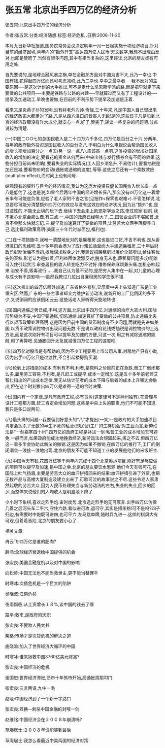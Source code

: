 # 张五常  北京出手四万亿的经济分析    
    
张五常:北京出手四万亿的经济分析    
作者:张五常.分类:经济随想.标签:经济危机 .日期:2008-11-20    
本月九日新华社报道,国务院常务会议决定明年一月一日起实施十项经济项目,针对目前的经济困境,两年内的“额外开支"高达四万亿人民币!天文数字,我想不出理由反对,也即是赞同了.当然有很多问题,其中有相当复杂的,这里谈谈,北京的朋友或有可用之处.    
首先要说的,是地球金融风暴之祸,单在金融那方面对中国为害不大,此乃一幸也.中国有钱,花得起四万亿而还可考虑减税,此乃二幸也.幸中之最幸者──我不反对的主要原因──是这次计划的大手推出,可不是走什么凯恩斯学派的路,而是把早就定下来要做的公共项目──主要是铁路与公路的兴建──早就算过而又有了工程设计的──提早及加速动工.早晚也要做,在目前的不利形势下提早及加速是正着.    
看来又是炎黄子孙的发明,没有拜老外为师.奇怪,三十年来,凡是中国人自己想出来的经济政策大都走对了路,凡是从西方进口的皆害人无数!是的,这些日子凡是见到北京的经济政策没有洋水成分,就安心一点.好了,赞完了,转谈一些复杂的问题吧.分点说较为清楚.    
(一)中国二○○七的总国民收入是二十四万六千多亿,四万亿是百分之十六.分两年,每年的政府额外投资是国民收入的百分之八.不明白为什么电视说会帮助国民收入的增长率增加百分之一点五(另一说一点八).应该高一点吧.这类投资的增加对国民收入的增加的决定,要看花的资金从何而来(中央出钱与发行债券会有不同的效果,这些分担目前尚未明确),要看失业的实际情况(工人回乡潮急升,不易估计),要看抽税是加还是减,要看物价的变动(通胀或通缩的速度),等等.这些之后还有一个乘数效应(multiplier effect),而时间上也有问号.    
纵观现有的资料与目今的经济情况,我认为这庞大投资只促长国民收入增长率一点八是低估了.这也是说,如果今后两年中国的经济增长保八,那么没有四万亿这一着增长率有可能是负值,应验了老人家的不吉之言(见拙作<保零也艰难>).不管怎样说,北京要尽可能分清楚额外四万亿的效应与没有这效应的经济状况,因为此“额外"也,是过渡性的,不能无止境的玩下去.继续下去会走上凯恩斯学派之路,惨过败家!目前,我不担心北京会那么蠢.有三点.一,中国的政府已经够大了.二,国营企业的不堪回首,北京不会那么快就忘记.三,提早及加速算好了要做的项目,让劳苦大众落手落脚养自己,远比福利政策高明(美国三十年代时派面包,福利也).    
(二)在十项措施中,我唯一清楚地反对的是廉租房.这也是进口货,不吉不利也.是从香港进口的思维吧.五十多年前香港为了应付难民涌至而大手建造廉租房,三十年后财政司彭励治悔不当初,找我谋求脱身之计.我建议把廉租房以廉价全部卖出,给住客优先购买权.彭老认为是妙着,但利益团体激烈反对,脱身无从也.廉租房问题多:分配谁可入住引起贪污.审查居民的收入转变吃力不讨好.维修保养麻烦兼头痛.加租必吵起来.治安不善,贩毒流行......我自己认为最不妥的,是把穷人集中在一起,对儿童的心理与成长有不良影响──虽然我教过几位出自廉租房的学生很不错.    
(三)这次推出的四万亿额外加速,广东省格外夸张,显示着中央上头知道广东是工业重灾区.然而,广东的一些主事者却全力维护新劳动法,说新开的工厂比倒闭的多不少,又说倒闭的应该倒闭云云.这些话老人家听得天旋地转也.    
(四)国内通缩之势已成,不利.这方面,北京出手四万亿,对通缩的治疗大吉大利.国际形势极为不妥,中国宁要通胀,切忌通缩.加速算好了要做的公共项目,防止通缩比央行以货币政策处理高明.这是因为目前中国的货币制度有不少问题,而就是先进如美国,以货币政策调控物价出现问题无数.不是说以政府花钱或抽税是调控物价的上选方法,而是这次刚好有项目可以提早及加速的方便,只这一次,用之有减除通缩的能耐,用了再算吧.见通胀回升太急就减慢四万亿工程的速度吧.    
(五)四万亿对股市是有帮助的,因为不少工程要用上市公司从事.对房地产只有小助,因为出手四万亿只是过渡性,不会引起楼房购买潮.    
(六)论到上述措施的成本,有利有不利.利者,是原料之价目前正在急跌,而工厂倒闭那么多,雇用劳工容易.不利者,是凡赶工或提早,成本一定增加.这是五十多年前老师艾智仁指出的产出成本定律.我无从估计前者的成本下降与后者的成本上升哪边会胜出,但在这个时刻推出四万亿是难得一遇的合时决策.    
(七)国内有一个定律,是凡有政府工程,必有贪污(这定律可不是神州独有).在管理与设计工程那方面,赶工肯定会增加问题.这些是中央上头的职责,他们不可能不知道,我只是多口说两句.    
(八)最头痛的问题--我要留到好意头的“八"才提出(一笑)--是政府的大手加速项目肯定会扼杀了无数的半生不死的私营(即民营)工厂的生存机会!对工业而言,新劳动法是“一剑霜寒四十州",四万亿的政府工程是补加一剑∶私营工业的成本增加无可避免.一般而言,如果政府能成功地挽救经济,新劳动法会顽固起来,挥之不去.但四万亿这一着多半会协助此新法的撤销.这是因为如果不撤销,在四万亿的推行下,工厂的倒闭潮会一浪接一浪地出现.北京的朋友不可能不知道工业的发展是他们的米饭班主.    
(九)中国今天有钱,花四万亿等于两年内完成十四个北京奥运项目.刚好有足够应做的项目可以提早及加速,是中国之幸.北京的朋友要饮水思源.他们今天有钱可花,在国际上吐气扬眉,主要是劳苦大众的血汗拼搏回来的结果∶血汗拼搏引进了外资,也把无数产品与高楼大厦制造及建立出来了.可歌可泣的故事说之不尽.这些令老人家肃然起敬的劳苦大众,因为人民币处理失当与新劳动法的左右,失业的失业,回乡的回乡,而整体来说他们的人均收入是明显地下降了.    
少小时下象棋,喜欢走烈手炮.审时度势,北京选走烈手炮无可厚非.出手四万亿仿佛几着之后河头车二平六,守住六路.看似进可攻,退可守,其实是搏杀格!可不是吗?四子归边,有需要时中炮既可进四,也可平六,左马跳单蹄,随时兵九进一.这样的棋风大有可观,但着着皆险,北京的朋友要小心了.    
    
相关文章:    
冉云飞:四万亿是谁的肥肉?    
薛涌:全球经济衰退给中国提供的机会    
张宏良:美国金融危机以及对中国的影响    
向松祚:中国无法也不能当救世主,更不能当替罪羊    
时寒冰:次债危机是一个巨大的陷阱    
吴晓波:江南危矣    
夜雨飘临:从工资增长１８%,谈中国的钱去了哪    
路平:救市,是政府的天职    
张宏良:不要欺人民太甚    
柴桑:市场才是次贷危机的解决之道    
施晓渝:加入了世界经济大循环的中国    
时寒冰:谁来拯救中国3760亿美元财富?    
张宏良:中国经济的危机    
谢国忠:世界经济滞胀,债市十年熊市开始,高通胀周期叩门    
张宏良:三言两语,九牛一毛    
赵晓:中国经济到了一个新十字路口    
张宏良:互换--刺杀中国金融的封喉一剑    
赵维铭:中国经济会在２００８年崩溃吗?    
草庵居士:２００８年谁能笑到最后    
草庵居士:我怎么看最近中美两国的经济对策